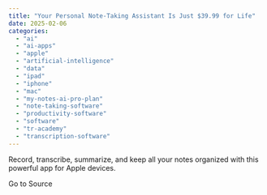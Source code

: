 ```yaml
---
title: "Your Personal Note-Taking Assistant Is Just $39.99 for Life"
date: 2025-02-06
categories: 
  - "ai"
  - "ai-apps"
  - "apple"
  - "artificial-intelligence"
  - "data"
  - "ipad"
  - "iphone"
  - "mac"
  - "my-notes-ai-pro-plan"
  - "note-taking-software"
  - "productivity-software"
  - "software"
  - "tr-academy"
  - "transcription-software"
---
```


Record, transcribe, summarize, and keep all your notes organized with this powerful app for Apple devices.

Go to Source
